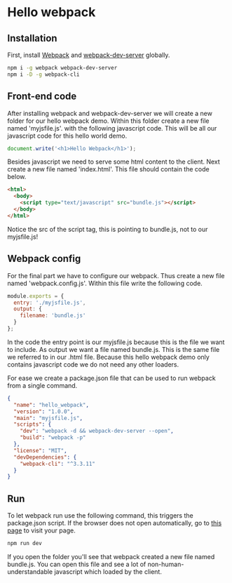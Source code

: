 # Hello webpack

## Installation

First, install [Webpack](https://www.npmjs.com/package/webpack) and [webpack-dev-server](https://www.npmjs.com/package/webpack-dev-server) globally.

```bash
npm i -g webpack webpack-dev-server
npm i -D -g webpack-cli
```

## Front-end code

After installing webpack and webpack-dev-server we will create a new folder for our hello webpack demo. Within this folder create a new file named 'myjsfile.js'. with the following javascript code. This will be all our javascript code for this hello world demo.

```js
document.write('<h1>Hello Webpack</h1>');
```

Besides javascript we need to serve some html content to the client. Next create a new file named 'index.html'.
This file should contain the code below.

```html
<html>
  <body>
    <script type="text/javascript" src="bundle.js"></script>
  </body>
</html>
```

Notice the src of the script tag, this is pointing to bundle.js, not to our myjsfile.js!

## Webpack config

For the final part we have to configure our webpack. Thus create a new file named 'webpack.config.js'. Within this file write the following code.

```js
module.exports = {
  entry: './myjsfile.js',
  output: {
    filename: 'bundle.js'
  }
};
```

In the code the entry point is our myjsfile.js because this is the file we want to include. As output we want a file named bundle.js. This is the same file we referred to in our .html file. Because this hello webpack demo only contains javascript code we do not need any other loaders.

For ease we create a package.json file that can be used to run webpack from a single command.

```json
{
  "name": "hello_webpack",
  "version": "1.0.0",
  "main": "myjsfile.js",
  "scripts": {
    "dev": "webpack -d && webpack-dev-server --open",
    "build": "webpack -p"
  },
  "license": "MIT",
  "devDependencies": {
    "webpack-cli": "^3.3.11"
  }
}
```

## Run

<!-- markdown-link-check-disable -->

To let webpack run use the following command, this triggers the package.json script. If the browser does not open automatically, go to [this page](http://localhost:8080/) to visit your page.

```bash
npm run dev
```

<!-- markdown-link-check-enable -->

If you open the folder you'll see that webpack created a new file named bundle.js. You can open this file and see a lot of non-human-understandable javascript which loaded by the client.
